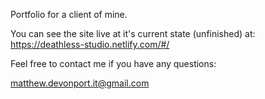 Portfolio for a client of mine.

You can see the site live at it's current state (unfinished) at:
https://deathless-studio.netlify.com/#/

Feel free to contact me if you have any questions:

matthew.devonport.it@gmail.com
